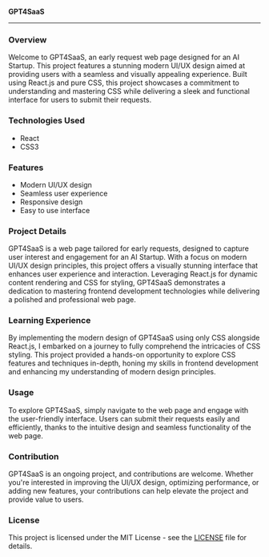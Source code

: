 **GPT4SaaS**

---

### Overview

Welcome to GPT4SaaS, an early request web page designed for an AI Startup. This project features a stunning modern UI/UX design aimed at providing users with a seamless and visually appealing experience. Built using React.js and pure CSS, this project showcases a commitment to understanding and mastering CSS while delivering a sleek and functional interface for users to submit their requests.

### Technologies Used

- React
- CSS3

### Features

- Modern UI/UX design
- Seamless user experience
- Responsive design
- Easy to use interface

### Project Details

GPT4SaaS is a web page tailored for early requests, designed to capture user interest and engagement for an AI Startup. With a focus on modern UI/UX design principles, this project offers a visually stunning interface that enhances user experience and interaction. Leveraging React.js for dynamic content rendering and CSS for styling, GPT4SaaS demonstrates a dedication to mastering frontend development technologies while delivering a polished and professional web page.

### Learning Experience

By implementing the modern design of GPT4SaaS using only CSS alongside React.js, I embarked on a journey to fully comprehend the intricacies of CSS styling. This project provided a hands-on opportunity to explore CSS features and techniques in-depth, honing my skills in frontend development and enhancing my understanding of modern design principles.

### Usage

To explore GPT4SaaS, simply navigate to the web page and engage with the user-friendly interface. Users can submit their requests easily and efficiently, thanks to the intuitive design and seamless functionality of the web page.

### Contribution

GPT4SaaS is an ongoing project, and contributions are welcome. Whether you're interested in improving the UI/UX design, optimizing performance, or adding new features, your contributions can help elevate the project and provide value to users.

### License

This project is licensed under the MIT License - see the [LICENSE](LICENSE) file for details.
